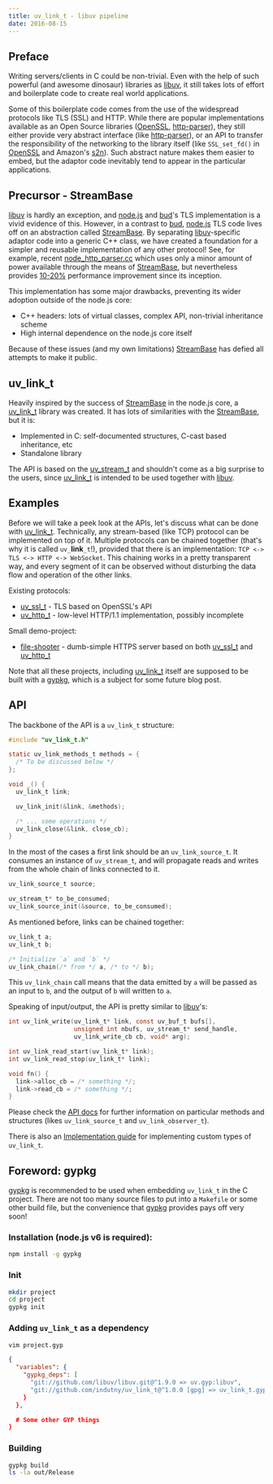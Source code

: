 ```yaml
---
title: uv_link_t - libuv pipeline
date: 2016-08-15
---
```


## Preface

Writing servers/clients in C could be non-trivial. Even with the help of such
powerful (and awesome dinosaur) libraries as [libuv][0], it still takes lots of
effort and boilerplate code to create real world applications.

Some of this boilerplate code comes from the use of the widespread protocols
like TLS (SSL) and HTTP. While there are popular implementations available
as an Open Source libraries ([OpenSSL][1], [http-parser][2]), they still either
provide very abstract interface (like [http-parser][2]), or an API to transfer
the responsibility of the networking to the library itself (like `SSL_set_fd()`
in [OpenSSL][1] and Amazon's [s2n][3]). Such abstract nature makes them easier
to embed, but the adaptor code inevitably tend to appear in the particular
applications.

## Precursor - StreamBase

[libuv][0] is hardly an exception, and [node.js][4] and [bud][5]'s TLS
implementation is a vivid evidence of this. However, in a contrast to [bud][5],
[node.js][4] TLS code lives off on an abstraction called [StreamBase][6]. By
separating [libuv][0]-specific adaptor code into a generic C++ class, we have
created a foundation for a simpler and reusable implementation of any other
protocol! See, for example, recent [node_http_parser.cc][7] which uses only
a minor amount of power available through the means of [StreamBase][6], but
nevertheless provides [10-20%][8] performance improvement since its inception.

This implementation has some major drawbacks, preventing its wider adoption
outside of the node.js core:

* C++ headers: lots of virtual classes, complex API, non-trivial inheritance
  scheme
* High internal dependence on the node.js core itself

Because of these issues (and my own limitations) [StreamBase][6] has defied all
attempts to make it public.

## uv_link_t

Heavily inspired by the success of [StreamBase][6] in the node.js core, a
[uv_link_t][9] library was created. It has lots of similarities with the
[StreamBase][6], but it is:

* Implemented in C: self-documented structures, C-cast based inheritance, etc
* Standalone library

The API is based on the [uv_stream_t][10] and shouldn't come as a big surprise
to the users, since [uv_link_t][9] is intended to be used together with
[libuv][0].

## Examples

Before we will take a peek look at the APIs, let's discuss what can be done with
[uv_link_t][9]. Technically, any stream-based (like TCP) protocol can be
implemented on top of it. Multiple protocols can be chained together (that's
why it is called `uv_`**link**`_t`!), provided that there is an implementation:
`TCP <-> TLS <-> HTTP <-> WebSocket`. This chaining works in a pretty
transparent way, and every segment of it can be observed without disturbing the
data flow and operation of the other links.

Existing protocols:

* [uv_ssl_t][11] - TLS based on OpenSSL's API
* [uv_http_t][12] - low-level HTTP/1.1 implementation, possibly incomplete

Small demo-project:

* [file-shooter][13] - dumb-simple HTTPS server based on both [uv_ssl_t][11] and
  [uv_http_t][12]

Note that all these projects, including [uv_link_t][9] itself are supposed to
be built with a [gypkg][14], which is a subject for some future blog post.

## API

The backbone of the API is a `uv_link_t` structure:

```c
#include "uv_link_t.h"

static uv_link_methods_t methods = {
  /* To be discussed below */
};

void _() {
  uv_link_t link;

  uv_link_init(&link, &methods);

  /* ... some operations */
  uv_link_close(&link, close_cb);
}
```

In the most of the cases a first link should be an `uv_link_source_t`. It
consumes an instance of `uv_stream_t`, and will propagate reads and writes from
the whole chain of links connected to it.

```c
uv_link_source_t source;

uv_stream_t* to_be_consumed;
uv_link_source_init(&source, to_be_consumed);
```

As mentioned before, links can be chained together:

```c
uv_link_t a;
uv_link_t b;

/* Initialize `a` and `b` */
uv_link_chain(/* from */ a, /* to */ b);
```

This `uv_link_chain` call means that the data emitted by `a` will be passed as
an input to `b`, and the output of `b` will written to `a`.

Speaking of input/output, the API is pretty similar to [libuv][0]'s:

```c
int uv_link_write(uv_link_t* link, const uv_buf_t bufs[],
                  unsigned int nbufs, uv_stream_t* send_handle,
                  uv_link_write_cb cb, void* arg);

int uv_link_read_start(uv_link_t* link);
int uv_link_read_stop(uv_link_t* link);

void fn() {
  link->alloc_cb = /* something */;
  link->read_cb = /* something */;
}
```

Please check the [API docs][15] for further information on particular methods
and structures (likes `uv_link_source_t` and `uv_link_observer_t`).

There is also an [Implementation guide][16] for implementing custom types of
`uv_link_t`.

## Foreword: gypkg

[gypkg][14] is recommended to be used when embedding `uv_link_t` in the C
project. There are not too many source files to put into a `Makefile` or some
other build file, but the convenience that [gypkg][14] provides pays off very
soon!

### Installation (node.js v6 is required):

```sh
npm install -g gypkg
```

### Init

```sh
mkdir project
cd project
gypkg init
```

### Adding `uv_link_t` as a dependency

```sh
vim project.gyp
```

```json
{
  "variables": {
    "gypkg_deps": [
      "git://github.com/libuv/libuv.git@^1.9.0 => uv.gyp:libuv",
      "git://github.com/indutny/uv_link_t@^1.0.0 [gpg] => uv_link_t.gyp:uv_link_t",
    }
  },

  # Some other GYP things
}
```

### Building

```sh
gypkg build
ls -la out/Release
```

[0]: https://github.com/libuv/libuv
[1]: https://github.com/openssl/openssl
[2]: https://github.com/nodejs/http-parser
[3]: https://github.com/awslabs/s2n
[4]: https://github.com/nodejs/node/blob/master/src/tls_wrap.cc
[5]: https://github.com/indutny/bud/blob/master/src/client.c
[6]: https://github.com/nodejs/node/blob/master/src/stream_base.h
[7]: https://github.com/nodejs/node/blob/29228c4089431d0e65749421f43aafd05694f376/src/node_http_parser.cc#L472-L486
[8]: https://github.com/nodejs/node/pull/2355
[9]: https://github.com/indutny/uv_link_t
[10]: http://docs.libuv.org/en/v1.x/stream.html
[11]: https://github.com/indutny/uv_ssl_t
[12]: https://github.com/indutny/uv_http_t
[13]: https://github.com/indutny/file-shooter
[14]: https://github.com/gypkg/gypkg
[15]: https://github.com/indutny/uv_link_t/blob/master/docs/api.md
[16]: https://github.com/indutny/uv_link_t/blob/master/docs/implementation-guide.md
